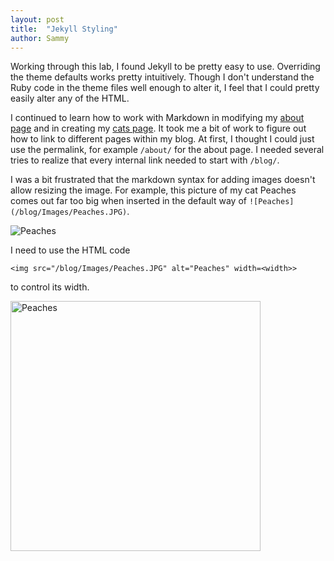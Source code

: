 ```yaml
---
layout: post
title:  "Jekyll Styling"
author: Sammy
---
```

Working through this lab, I found Jekyll to be pretty easy to use. Overriding the theme defaults works pretty intuitively. Though I don't understand the Ruby code in the theme files well enough to alter it, I feel that I could pretty easily alter any of the HTML.

I continued to learn how to work with Markdown in modifying my [about page](/blog/about/) and in creating my [cats page](/blog/cats/). It took me a bit of work to figure out how to link to different pages within my blog. At first, I thought I could just use the permalink, for example `/about/` for the about page. I needed several tries to realize that every internal link needed to start with `/blog/`.

I was a bit frustrated that the markdown syntax for adding images doesn't allow resizing the image. For example, this picture of my cat Peaches comes out far too big when inserted in the default way of `![Peaches](/blog/Images/Peaches.JPG)`.

![Peaches](/blog/Images/Peaches.JPG)

I need to use the HTML code

    <img src="/blog/Images/Peaches.JPG" alt="Peaches" width=<width>>

to control its width.

<img src="/blog/Images/Peaches.JPG" alt="Peaches" width=400>

